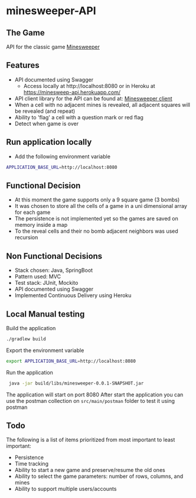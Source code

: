 # minesweeper-API

## The Game
API for the classic game [Minesweeper](https://en.wikipedia.org/wiki/Minesweeper_(video_game))

## Features
 - API documented using Swagger
   - Access locally at http://localhost:8080 or in Heroku at https://minesweep-api.herokuapp.com/
 - API client library for the API can be found at: [Minesweeper client](https://github.com/james-freitas/minesweeper-lib)
 - When a cell with no adjacent mines is revealed, all adjacent squares will be revealed (and repeat)
 - Ability to 'flag' a cell with a question mark or red flag
 - Detect when game is over
 
## Run application locally
 - Add the following environment variable
 ```bash
 APPLICATION_BASE_URL=http://localhost:8080
 ```

## Functional Decision
 - At this moment the game supports only a 9 square game (3 bombs)
 - It was chosen to store all the cells of a game in a uni dimensional array for each game
 - The persistence is not implemented yet so the games are saved on memory inside a map
 - To the reveal cells and their no bomb adjacent neighbors was used recursion 

## Non Functional Decisions
 - Stack chosen: Java, SpringBoot
 - Pattern used: MVC
 - Test stack: JUnit, Mockito
 - API documented using Swagger
 - Implemented Continuous Delivery using Heroku

## Local Manual testing
Build the application

```bash
./gradlew build
```

Export the environment variable
```bash
export APPLICATION_BASE_URL=http://localhost:8080
```
 
Run the application

```bash
 java -jar build/libs/minesweeper-0.0.1-SNAPSHOT.jar
```

The application will start on port 8080 
After start the application you can use the postman collection on `src/main/postman` folder to test it using postman 

## Todo
The following is a list of items prioritized from most important to least important:

* Persistence
* Time tracking
* Ability to start a new game and preserve/resume the old ones
* Ability to select the game parameters: number of rows, columns, and mines
* Ability to support multiple users/accounts
